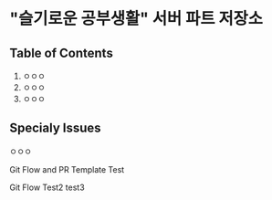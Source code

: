 # "슬기로운 공부생활" 서버 파트 저장소

## Table of Contents

1. ㅇㅇㅇ
2. ㅇㅇㅇ
3. ㅇㅇㅇ

## Specialy Issues

ㅇㅇㅇ


Git Flow and PR Template Test

Git Flow Test2
test3
